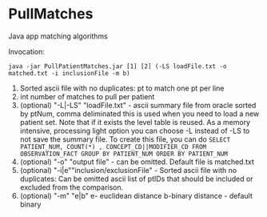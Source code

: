 # PullMatches
Java app matching algorithms

Invocation:

`java -jar PullPatientMatches.jar [1] [2] (-LS loadFile.txt -o matched.txt -i inclusionFile -m b)`

1. Sorted ascii file with no duplicates: pt to match one pt per line
2. int number of matches to pull per patient
3. (optional) "-L|-LS" "loadFile.txt" - ascii summary file from oracle sorted by ptNum, comma deliminated
  this is used when you need to load a new patient set. Note that if it exists the level table is reused.
  As a memory intensive, processing light option you can choose -L instead of -LS to not save the summary file.
  To create this file, you can do `SELECT PATIENT_NUM, COUNT(*) , CONCEPT_CD||MODIFIER_CD FROM OBSERVATION_FACT GROUP BY PATIENT_NUM ORDER BY PATIENT_NUM`
4. (optional) "-o" "output file" - can be omitted. Default file is matched.txt
5. (optional) "-i|e""inclusion/exclusionFile" - Sorted ascii file with no duplicates: Can be omitted ascii list of ptIDs that should be included or excluded from the comparison.
6. (optional) "-m" "e|b" e- euclidean distance b-binary distance - default binary
